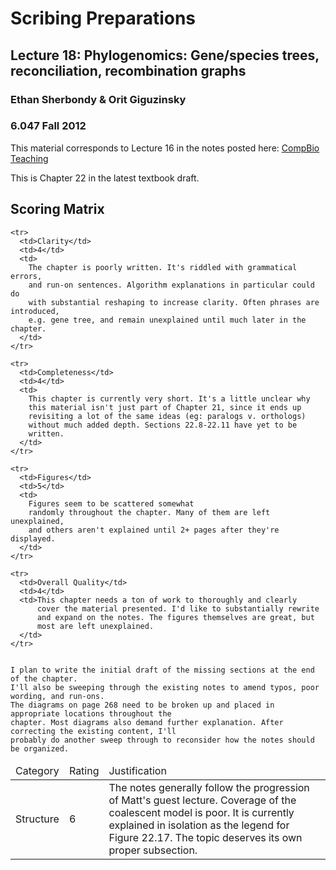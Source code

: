 # Scribing Preparations
## Lecture 18: Phylogenomics: Gene/species trees, reconciliation, recombination graphs
### Ethan Sherbondy & Orit Giguzinsky
### 6.047 Fall 2012

This material corresponds to Lecture 16 in the notes posted here:
[CompBio Teaching](http://compbio.mit.edu/teaching.html)

This is Chapter 22 in the latest textbook draft.

## Scoring Matrix
<table>
  <thead>
    <tr>
      <td>Category</td>
      <td>Rating</td>
      <td>Justification</td>
    </tr>
  </thead>
  <tbody>
    <tr>
      <td>Structure</td>
      <td>6</td>
      <td>
        The notes generally follow the progression of Matt's guest lecture.
        Coverage of the coalescent model is poor. It is currently explained
        in isolation as the legend for Figure 22.17. The topic deserves its
        own proper subsection.
      </td>
    </tr>

    <tr>
      <td>Clarity</td>
      <td>4</td>
      <td>
        The chapter is poorly written. It's riddled with grammatical errors,
        and run-on sentences. Algorithm explanations in particular could do 
        with substantial reshaping to increase clarity. Often phrases are introduced,
        e.g. gene tree, and remain unexplained until much later in the chapter.
      </td>
    </tr>

    <tr>
      <td>Completeness</td>
      <td>4</td>
      <td>
        This chapter is currently very short. It's a little unclear why 
        this material isn't just part of Chapter 21, since it ends up 
        revisiting a lot of the same ideas (eg: paralogs v. orthologs)
        without much added depth. Sections 22.8-22.11 have yet to be 
        written.
      </td>
    </tr>

    <tr>
      <td>Figures</td>
      <td>5</td>
      <td>
        Figures seem to be scattered somewhat
        randomly throughout the chapter. Many of them are left unexplained,
        and others aren't explained until 2+ pages after they're displayed.
      </td>
    </tr>

    <tr>
      <td>Overall Quality</td>
      <td>4</td>
      <td>This chapter needs a ton of work to thoroughly and clearly
          cover the material presented. I'd like to substantially rewrite 
          and expand on the notes. The figures themselves are great, but
          most are left unexplained.
      </td>
    </tr>


    I plan to write the initial draft of the missing sections at the end of the chapter.
    I'll also be sweeping through the existing notes to amend typos, poor wording, and run-ons.
    The diagrams on page 268 need to be broken up and placed in appropriate locations throughout the
    chapter. Most diagrams also demand further explanation. After correcting the existing content, I'll
    probably do another sweep through to reconsider how the notes should be organized.

  </tbody>
</table>